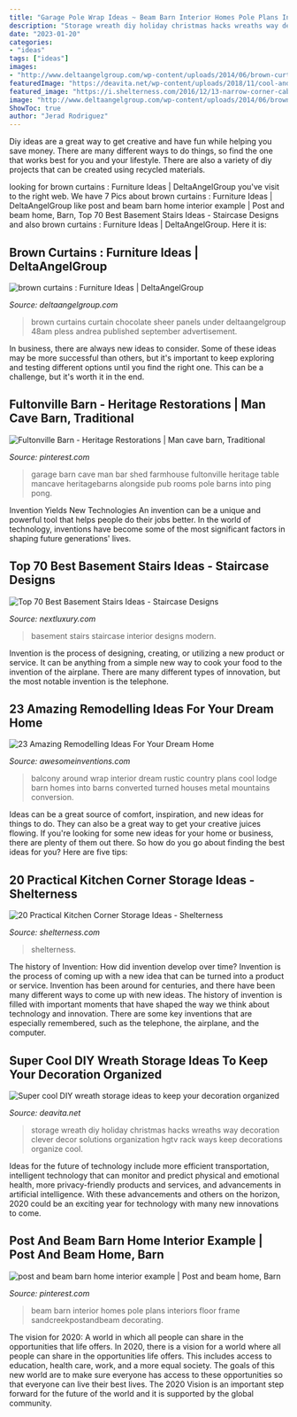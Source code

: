 ```yaml
---
title: "Garage Pole Wrap Ideas ~ Beam Barn Interior Homes Pole Plans Interiors Floor Frame Sandcreekpostandbeam Decorating"
description: "Storage wreath diy holiday christmas hacks wreaths way decoration clever decor solutions organization hgtv rack ways keep decorations organize cool"
date: "2023-01-20"
categories:
- "ideas"
tags: ["ideas"]
images:
- "http://www.deltaangelgroup.com/wp-content/uploads/2014/06/brown-curtains-1024x1462.jpg"
featuredImage: "https://deavita.net/wp-content/uploads/2018/11/cool-and-easy-DIY-wreath-storage-ideas-clothes-rack.jpg"
featured_image: "https://i.shelterness.com/2016/12/13-narrow-corner-cabinet-with-drawers.jpg"
image: "http://www.deltaangelgroup.com/wp-content/uploads/2014/06/brown-curtains-1024x1462.jpg"
ShowToc: true
author: "Jerad Rodriguez"
---
```



Diy ideas are a great way to get creative and have fun while helping you save money. There are many different ways to do things, so find the one that works best for you and your lifestyle. There are also a variety of diy projects that can be created using recycled materials.

	

		
looking for brown curtains : Furniture Ideas | DeltaAngelGroup you've visit to the right web. We have 7 Pics about brown curtains : Furniture Ideas | DeltaAngelGroup like post and beam barn home interior example | Post and beam home, Barn, Top 70 Best Basement Stairs Ideas - Staircase Designs and also brown curtains : Furniture Ideas | DeltaAngelGroup. Here it is:
		
    
## Brown Curtains : Furniture Ideas | DeltaAngelGroup

<img loading=lazy src="http://www.deltaangelgroup.com/wp-content/uploads/2014/06/brown-curtains-1024x1462.jpg" onerror="this.onerror=null;this.src='https://tse2.mm.bing.net/th?id=OIP.8y1xtGqRtez3OuAyrDk6mwHaKk&amp;pid=15.1';" alt="brown curtains : Furniture Ideas | DeltaAngelGroup">

_Source: deltaangelgroup.com_

>brown curtains curtain chocolate sheer panels under deltaangelgroup 48am pless andrea published september advertisement. 

	

In business, there are always new ideas to consider. Some of these ideas may be more successful than others, but it's important to keep exploring and testing different options until you find the right one. This can be a challenge, but it's worth it in the end.

    
## Fultonville Barn - Heritage Restorations | Man Cave Barn, Traditional

<img loading=lazy src="https://i.pinimg.com/736x/bc/e6/41/bce641d9e290f94ddfd719bd02bbd152--rustic-family-rooms-family-room-design.jpg" onerror="this.onerror=null;this.src='https://tse2.mm.bing.net/th?id=OIP.K6CGmIxB_q82BbxXB35tIQEyDL&amp;pid=15.1';" alt="Fultonville Barn - Heritage Restorations | Man cave barn, Traditional">

_Source: pinterest.com_

>garage barn cave man bar shed farmhouse fultonville heritage table mancave heritagebarns alongside pub rooms pole barns into ping pong. 

	

Invention Yields New Technologies
An invention can be a unique and powerful tool that helps people do their jobs better. In the world of technology, inventions have become some of the most significant factors in shaping future generations' lives.

    
## Top 70 Best Basement Stairs Ideas - Staircase Designs

<img loading=lazy src="http://nextluxury.com/wp-content/uploads/interior-basement-staircase-design.jpg" onerror="this.onerror=null;this.src='https://tse4.mm.bing.net/th?id=OIP.fuqwJ4yRGIMjpGC_NXcpWgAAAA&amp;pid=15.1';" alt="Top 70 Best Basement Stairs Ideas - Staircase Designs">

_Source: nextluxury.com_

>basement stairs staircase interior designs modern. 

	

Invention is the process of designing, creating, or utilizing a new product or service. It can be anything from a simple new way to cook your food to the invention of the airplane. There are many different types of innovation, but the most notable invention is the telephone.

    
## 23 Amazing Remodelling Ideas For Your Dream Home

<img loading=lazy src="http://www.awesomeinventions.com/wp-content/uploads/2014/11/wrap-around-balcony.jpg" onerror="this.onerror=null;this.src='https://tse2.mm.bing.net/th?id=OIP.hjJhgODmoVrPF9DaF_Gy_gHaLF&amp;pid=15.1';" alt="23 Amazing Remodelling Ideas For Your Dream Home">

_Source: awesomeinventions.com_

>balcony around wrap interior dream rustic country plans cool lodge barn homes into barns converted turned houses metal mountains conversion. 

	

Ideas can be a great source of comfort, inspiration, and new ideas for things to do. They can also be a great way to get your creative juices flowing. If you're looking for some new ideas for your home or business, there are plenty of them out there. So how do you go about finding the best ideas for you? Here are five tips: 

    
## 20 Practical Kitchen Corner Storage Ideas - Shelterness

<img loading=lazy src="https://i.shelterness.com/2016/12/13-narrow-corner-cabinet-with-drawers.jpg" onerror="this.onerror=null;this.src='https://tse3.mm.bing.net/th?id=OIP.kK8Pvj0hluOw2xZfAJVl_gHaLG&amp;pid=15.1';" alt="20 Practical Kitchen Corner Storage Ideas - Shelterness">

_Source: shelterness.com_

>shelterness. 

	

The history of Invention: How did invention develop over time?
Invention is the process of coming up with a new idea that can be turned into a product or service. Invention has been around for centuries, and there have been many different ways to come up with new ideas. The history of invention is filled with important moments that have shaped the way we think about technology and innovation. There are some key inventions that are especially remembered, such as the telephone, the airplane, and the computer.

    
## Super Cool DIY Wreath Storage Ideas To Keep Your Decoration Organized

<img loading=lazy src="https://deavita.net/wp-content/uploads/2018/11/cool-and-easy-DIY-wreath-storage-ideas-clothes-rack.jpg" onerror="this.onerror=null;this.src='https://tse4.mm.bing.net/th?id=OIP.9jLOduTPuO61uU6qaMimhwHaJ4&amp;pid=15.1';" alt="Super cool DIY wreath storage ideas to keep your decoration organized">

_Source: deavita.net_

>storage wreath diy holiday christmas hacks wreaths way decoration clever decor solutions organization hgtv rack ways keep decorations organize cool. 

	

Ideas for the future of technology include more efficient transportation, intelligent technology that can monitor and predict physical and emotional health, more privacy-friendly products and services, and advancements in artificial intelligence. With these advancements and others on the horizon, 2020 could be an exciting year for technology with many new innovations to come.

    
## Post And Beam Barn Home Interior Example | Post And Beam Home, Barn

<img loading=lazy src="https://i.pinimg.com/originals/d1/17/35/d11735c3281a4a5ff2fddef1e3338e36.jpg" onerror="this.onerror=null;this.src='https://tse2.mm.bing.net/th?id=OIP.su4i2DbyvgvmT3GfPhJOFAHaHN&amp;pid=15.1';" alt="post and beam barn home interior example | Post and beam home, Barn">

_Source: pinterest.com_

>beam barn interior homes pole plans interiors floor frame sandcreekpostandbeam decorating. 

	

The vision for 2020: A world in which all people can share in the opportunities that life offers.
In 2020, there is a vision for a world where all people can share in the opportunities life offers. This includes access to education, health care, work, and a more equal society. The goals of this new world are to make sure everyone has access to these opportunities so that everyone can live their best lives. The 2020 Vision is an important step forward for the future of the world and it is supported by the global community.

